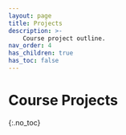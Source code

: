 ```yaml
---
layout: page
title: Projects
description: >-
    Course project outline.
nav_order: 4
has_children: true
has_toc: false
---
```


# Course Projects
{:.no_toc}

<!-- ## Table of contents
{: .no_toc .text-delta }

1. TOC
{:toc}

--- -->
<!-- 
## [Project 1](/CSCI5551-Spr25/projects/project1/)

Javascript, Depth-first Search, and Breadth-first Search

## [Project 2](/CSCI5551-Spr25/projects/project2/)

Matrices, Robot Models, and Forward Kinematics

## [Project 3](/CSCI5551-Spr25/projects/project3/)

Robot Choreography with Joint States, Controls, and Finite State Machines

## [Project 4](/CSCI5551-Spr25/projects/project4/)

Pseudoinverse, Jacobian, and Inverse Kinematics

## [Project 5](/CSCI5551-Spr25/projects/project5/)

RRT, Configuration Space, and Collision Detection

## [Project 6](/CSCI5551-Spr25/projects/project6/) -->

<!-- Mobile Manipulation with RRT-Connect, Inverse Kinematics, and Finite State Machines. -->
